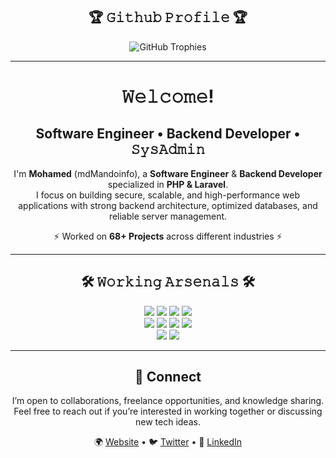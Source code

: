 <h2 align="center">🏆 𝙶𝚒𝚝𝚑𝚞𝚋 𝙿𝚛𝚘𝚏𝚒𝚕𝚎 🏆</h2>

<p align="center">
  <img src="https://github-profile-trophy.vercel.app/?username=mdMandoinfo&theme=onedark" alt="GitHub Trophies"/>
</p>

---

<h1 align="center">𝚆𝚎𝚕𝚌𝚘𝚖𝚎!</h1>
<h2 align="center">Software Engineer • Backend Developer • 𝚂𝚢𝚜𝙰𝚍𝚖𝚒𝚗</h2>

<p align="center">
I'm <b>Mohamed</b> (mdMandoinfo), a <b>Software Engineer</b> & <b>Backend Developer</b> specialized in <b>PHP & Laravel</b>.<br>
I focus on building secure, scalable, and high-performance web applications with strong backend architecture, optimized databases, and reliable server management.
</p>

<p align="center">
⚡ Worked on <b>68+ Projects</b> across different industries ⚡
</p>

---

<h2 align="center">🛠️ 𝚆𝚘𝚛𝚔𝚒𝚗𝚐 𝙰𝚛𝚜𝚎𝚗𝚊𝚕𝚜 🛠️</h2>

<p align="center">
  <img src="https://img.shields.io/badge/-Laravel-FF2D20?style=for-the-badge&logo=laravel&logoColor=white">
  <img src="https://img.shields.io/badge/-PHP-777BB4?style=for-the-badge&logo=php&logoColor=white">
  <img src="https://img.shields.io/badge/-MySQL-4479A1?style=for-the-badge&logo=mysql&logoColor=white">
  <img src="https://img.shields.io/badge/-Git-F05032?style=for-the-badge&logo=git&logoColor=white"><br>
  <img src="https://img.shields.io/badge/-JavaScript-F7DF1E?style=for-the-badge&logo=javascript&logoColor=black">
  <img src="https://img.shields.io/badge/-HTML5-E34F26?style=for-the-badge&logo=html5&logoColor=white">
  <img src="https://img.shields.io/badge/-CSS3-1572B6?style=for-the-badge&logo=css3&logoColor=white">
  <img src="https://img.shields.io/badge/-Bootstrap-7952B3?style=for-the-badge&logo=bootstrap&logoColor=white"><br>
  <img src="https://img.shields.io/badge/-Linux-FCC624?style=for-the-badge&logo=linux&logoColor=black">
  <img src="https://img.shields.io/badge/-Windows-0078D6?style=for-the-badge&logo=windows&logoColor=white">
</p>

---

<h2 align="center">🤝 Connect</h2>

<p align="center">
I’m open to collaborations, freelance opportunities, and knowledge sharing.<br>
Feel free to reach out if you’re interested in working together or discussing new tech ideas.
</p>

<p align="center">
  🌍 <a href="https://mdmando.info/#contact" target="_blank">Website</a> • 
  🐦 <a href="https://twitter.com/mdMandoinfo" target="_blank">Twitter</a> • 
  💼 <a href="https://linkedin.com/in/mdmandoinfo" target="_blank">LinkedIn</a>
</p>
